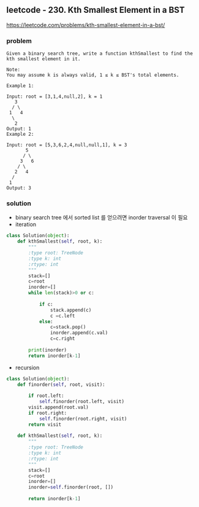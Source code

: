 ## leetcode - 230. Kth Smallest Element in a BST
https://leetcode.com/problems/kth-smallest-element-in-a-bst/
### problem
```
Given a binary search tree, write a function kthSmallest to find the kth smallest element in it.

Note: 
You may assume k is always valid, 1 ≤ k ≤ BST's total elements.

Example 1:

Input: root = [3,1,4,null,2], k = 1
   3
  / \
 1   4
  \
   2
Output: 1
Example 2:

Input: root = [5,3,6,2,4,null,null,1], k = 3
       5
      / \
     3   6
    / \
   2   4
  /
 1
Output: 3
```
### solution
- binary search tree 에서 sorted list 를 얻으려면 inorder traversal 이 필요
- iteration
```python
class Solution(object):
    def kthSmallest(self, root, k):
        """
        :type root: TreeNode
        :type k: int
        :rtype: int
        """
        stack=[]
        c=root
        inorder=[]
        while len(stack)>0 or c:
            
            if c:
                stack.append(c)
                c =c.left
            else:
                c=stack.pop()
                inorder.append(c.val)
                c=c.right
                
        print(inorder)
        return inorder[k-1]
```
- recursion
```python
class Solution(object):
    def finorder(self, root, visit):
        
        if root.left:
            self.finorder(root.left, visit)
        visit.append(root.val)
        if root.right:
            self.finorder(root.right, visit)
        return visit
        
    def kthSmallest(self, root, k):
        """
        :type root: TreeNode
        :type k: int
        :rtype: int
        """
        stack=[]
        c=root
        inorder=[]
        inorder=self.finorder(root, [])
        
        return inorder[k-1]
```